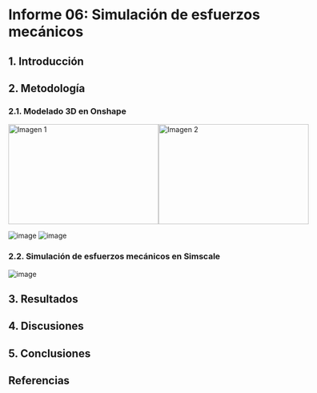 # Informe 06: Simulación de esfuerzos mecánicos
## 1. Introducción

## 2. Metodología
### 2.1. Modelado 3D en Onshape

<div style="display: flex; justify-content: space-between;">
  <img src="[imagen1.jpg](https://github.com/user-attachments/assets/94b47e88-b497-4b31-b1a7-583a2ab1da0a)" alt="Imagen 1" width="300" height="200">
  <img src="[imagen2.jpg](https://github.com/user-attachments/assets/90f4f80d-faea-4fda-8fba-9c796997eed3)" alt="Imagen 2" width="300" height="200">
</div>

![image](https://github.com/user-attachments/assets/77b5b072-51c3-4a78-a443-bc3657d49a59)
![image](https://github.com/user-attachments/assets/ac601697-2cca-4ac5-8199-a38272a12cf2)

### 2.2. Simulación de esfuerzos mecánicos en Simscale
![image](https://github.com/user-attachments/assets/623c5932-552a-4d46-b1e9-81b6cfa333cd)

## 3. Resultados

## 4. Discusiones

## 5. Conclusiones

## Referencias
